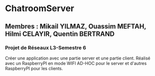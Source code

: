 # ChatroomServer
## Membres : Mikail YILMAZ, Ouassim MEFTAH, Hilmi CELAYIR, Quentin BERTRAND

### Projet de Réseaux L3-Semestre 6

Créer une application avec une partie server et une partie client.
Réalisé avec un RaspberryPI en mode WIFI AD-HOC pour le server et d'autres RaspberryPI pour les clients.


